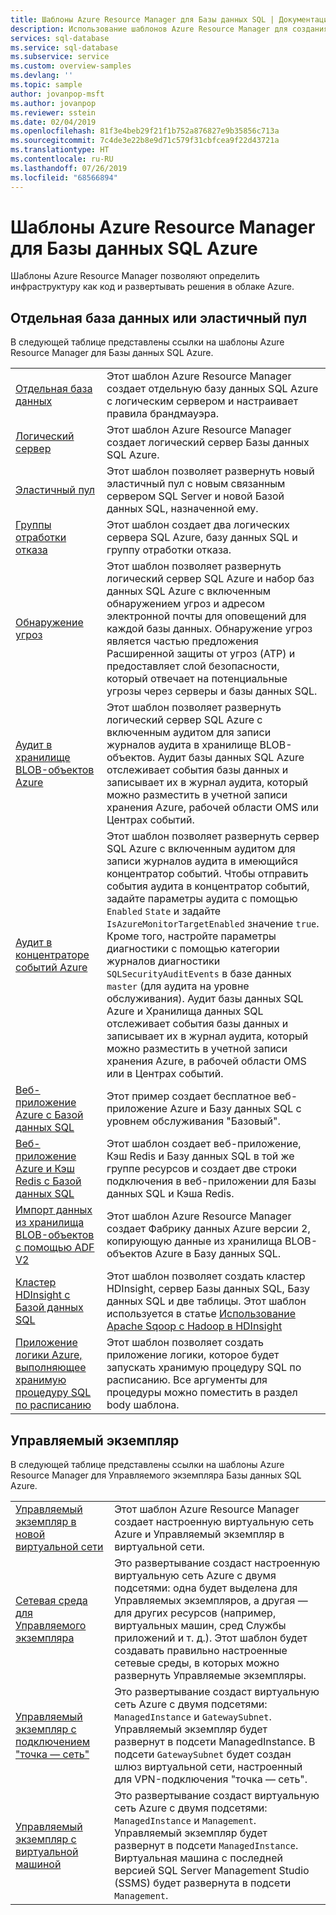 ```yaml
---
title: Шаблоны Azure Resource Manager для Базы данных SQL | Документация Майкрософт
description: Использование шаблонов Azure Resource Manager для создания и настройки базы данных SQL Azure.
services: sql-database
ms.service: sql-database
ms.subservice: service
ms.custom: overview-samples
ms.devlang: ''
ms.topic: sample
author: jovanpop-msft
ms.author: jovanpop
ms.reviewer: sstein
ms.date: 02/04/2019
ms.openlocfilehash: 81f3e4beb29f21f1b752a876827e9b35856c713a
ms.sourcegitcommit: 7c4de3e22b8e9d71c579f31cbfcea9f22d43721a
ms.translationtype: HT
ms.contentlocale: ru-RU
ms.lasthandoff: 07/26/2019
ms.locfileid: "68566894"
---
```

# <a name="azure-resource-manager-templates-for-azure-sql-database"></a>Шаблоны Azure Resource Manager для Базы данных SQL Azure

Шаблоны Azure Resource Manager позволяют определить инфраструктуру как код и развертывать решения в облаке Azure.

## <a name="single-database--elastic-pool"></a>Отдельная база данных или эластичный пул

В следующей таблице представлены ссылки на шаблоны Azure Resource Manager для Базы данных SQL Azure.

| |  |
|---|---|
| [Отдельная база данных](https://github.com/Azure/azure-quickstart-templates/tree/master/201-sql-database-transparent-encryption-create) | Этот шаблон Azure Resource Manager создает отдельную базу данных SQL Azure с логическим сервером и настраивает правила брандмауэра. |
| [Логический сервер](https://github.com/Azure/azure-quickstart-templates/tree/master/101-sql-logical-server) | Этот шаблон Azure Resource Manager создает логический сервер Базы данных SQL Azure. |
| [Эластичный пул](https://github.com/Azure/azure-quickstart-templates/tree/master/101-sql-elastic-pool-create) | Этот шаблон позволяет развернуть новый эластичный пул с новым связанным сервером SQL Server и новой Базой данных SQL, назначенной ему. |
| [Группы отработки отказа](https://github.com/Azure/azure-quickstart-templates/tree/master/101-sql-with-failover-group) | Этот шаблон создает два логических сервера SQL Azure, базу данных SQL и группу отработки отказа.|
| [Обнаружение угроз](https://github.com/Azure/azure-quickstart-templates/tree/master/201-sql-threat-detection-db-policy-multiple-databases) | Этот шаблон позволяет развернуть логический сервер SQL Azure и набор баз данных SQL Azure с включенным обнаружением угроз и адресом электронной почты для оповещений для каждой базы данных. Обнаружение угроз является частью предложения Расширенной защиты от угроз (ATP) и предоставляет слой безопасности, который отвечает на потенциальные угрозы через серверы и базы данных SQL.|
| [Аудит в хранилище BLOB-объектов Azure](https://github.com/Azure/azure-quickstart-templates/tree/master/201-sql-auditing-server-policy-to-blob-storage) | Этот шаблон позволяет развернуть логический сервер SQL Azure с включенным аудитом для записи журналов аудита в хранилище BLOB-объектов. Аудит базы данных SQL Azure отслеживает события базы данных и записывает их в журнал аудита, который можно разместить в учетной записи хранения Azure, рабочей области OMS или Центрах событий.|
| [Аудит в концентраторе событий Azure](https://github.com/Azure/azure-quickstart-templates/tree/master/201-sql-auditing-server-policy-to-eventhub) | Этот шаблон позволяет развернуть сервер SQL Azure с включенным аудитом для записи журналов аудита в имеющийся концентратор событий. Чтобы отправить события аудита в концентратор событий, задайте параметры аудита с помощью `Enabled` `State` и задайте `IsAzureMonitorTargetEnabled` значение `true`. Кроме того, настройте параметры диагностики с помощью категории журналов диагностики `SQLSecurityAuditEvents` в базе данных `master` (для аудита на уровне обслуживания). Аудит базы данных SQL Azure и Хранилища данных SQL отслеживает события базы данных и записывает их в журнал аудита, который можно разместить в учетной записи хранения Azure, в рабочей области OMS или в Центрах событий.|
| [Веб-приложение Azure с Базой данных SQL](https://github.com/Azure/azure-quickstart-templates/tree/master/201-web-app-sql-database) | Этот пример создает бесплатное веб-приложение Azure и Базу данных SQL с уровнем обслуживания "Базовый".|
| [Веб-приложение Azure и Кэш Redis с Базой данных SQL](https://github.com/Azure/azure-quickstart-templates/tree/master/201-web-app-redis-cache-sql-database) | Этот шаблон создает веб-приложение, Кэш Redis и Базу данных SQL в той же группе ресурсов и создает две строки подключения в веб-приложении для Базы данных SQL и Кэша Redis.|
| [Импорт данных из хранилища BLOB-объектов с помощью ADF V2](https://github.com/Azure/azure-quickstart-templates/tree/master/101-data-factory-v2-blob-to-sql-copy) | Этот шаблон Azure Resource Manager создает Фабрику данных Azure версии 2, копирующую данные из хранилища BLOB-объектов Azure в Базу данных SQL.|
| [Кластер HDInsight с Базой данных SQL](https://github.com/Azure/azure-quickstart-templates/tree/master/101-hdinsight-linux-with-sql-database) | Этот шаблон позволяет создать кластер HDInsight, сервер Базы данных SQL, Базу данных SQL и две таблицы. Этот шаблон используется в статье [Использование Apache Sqoop с Hadoop в HDInsight](https://docs.microsoft.com/azure/hdinsight/hadoop/hdinsight-use-sqoop) |
| [Приложение логики Azure, выполняющее хранимую процедуру SQL по расписанию](https://github.com/Azure/azure-quickstart-templates/tree/master/101-logic-app-sql-proc) | Этот шаблон позволяет создать приложение логики, которое будет запускать хранимую процедуру SQL по расписанию. Все аргументы для процедуры можно поместить в раздел body шаблона.|

## <a name="managed-instance"></a>Управляемый экземпляр

В следующей таблице представлены ссылки на шаблоны Azure Resource Manager для Управляемого экземпляра Базы данных SQL Azure.

| |  |
|---|---|
| [Управляемый экземпляр в новой виртуальной сети](https://github.com/Azure/azure-quickstart-templates/tree/master/101-sqlmi-new-vnet) | Этот шаблон Azure Resource Manager создает настроенную виртуальную сеть Azure и Управляемый экземпляр в виртуальной сети. |
| [Сетевая среда для Управляемого экземпляра](https://github.com/Azure/azure-quickstart-templates/tree/master/101-sql-managed-instance-azure-environment) | Это развертывание создаст настроенную виртуальную сеть Azure с двумя подсетями: одна будет выделена для Управляемых экземпляров, а другая — для других ресурсов (например, виртуальных машин, сред Службы приложений и т. д.). Этот шаблон будет создавать правильно настроенные сетевые среды, в которых можно развернуть Управляемые экземпляры. |
| [Управляемый экземпляр с подключением "точка — сеть"](https://github.com/Azure/azure-quickstart-templates/tree/master/201-sqlmi-new-vnet-w-point-to-site-vpn) | Это развертывание создаст виртуальную сеть Azure с двумя подсетями: `ManagedInstance` и `GatewaySubnet`. Управляемый экземпляр будет развернут в подсети ManagedInstance. В подсети `GatewaySubnet` будет создан шлюз виртуальной сети, настроенный для VPN-подключения "точка — сеть". |
| [Управляемый экземпляр с виртуальной машиной](https://github.com/Azure/azure-quickstart-templates/tree/master/201-sqlmi-new-vnet-w-jumpbox) | Это развертывание создаст виртуальную сеть Azure с двумя подсетями: `ManagedInstance` и `Management`. Управляемый экземпляр будет развернут в подсети `ManagedInstance`. Виртуальная машина с последней версией SQL Server Management Studio (SSMS) будет развернута в подсети `Management`. |

